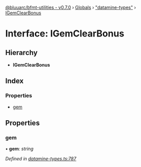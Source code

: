 [@bluuarc/bfmt-utilities - v0.7.0](../README.md) › [Globals](../globals.md) › ["datamine-types"](../modules/_datamine_types_.md) › [IGemClearBonus](_datamine_types_.igemclearbonus.md)

# Interface: IGemClearBonus

## Hierarchy

* **IGemClearBonus**

## Index

### Properties

* [gem](_datamine_types_.igemclearbonus.md#gem)

## Properties

###  gem

• **gem**: *string*

*Defined in [datamine-types.ts:787](https://github.com/BluuArc/bfmt-utilities/blob/master/src/datamine-types.ts#L787)*

